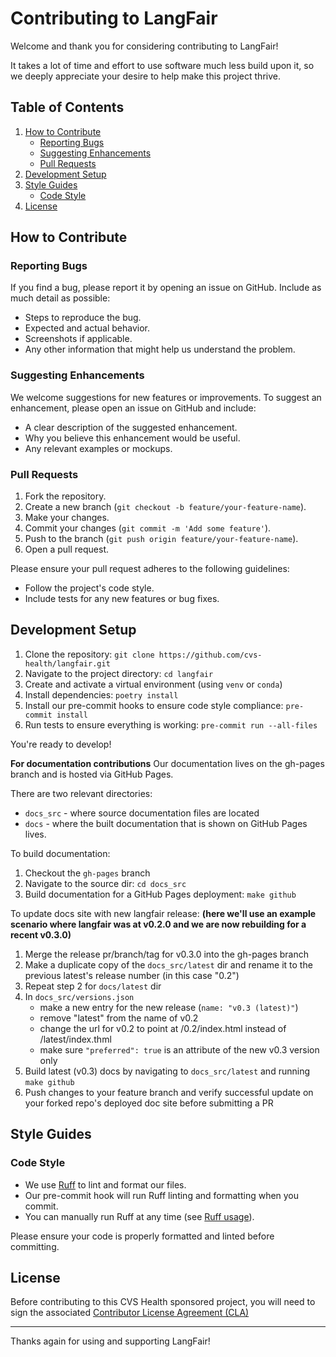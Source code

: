 # Contributing to LangFair

Welcome and thank you for considering contributing to LangFair!

It takes a lot of time and effort to use software much less build upon it, so we deeply appreciate your desire to help make this project thrive.

## Table of Contents

1. [How to Contribute](#how-to-contribute)
    - [Reporting Bugs](#reporting-bugs)
    - [Suggesting Enhancements](#suggesting-enhancements)
    - [Pull Requests](#pull-requests)
2. [Development Setup](#development-setup)
3. [Style Guides](#style-guides)
    - [Code Style](#code-style)
4. [License](#license)

## How to Contribute

### Reporting Bugs

If you find a bug, please report it by opening an issue on GitHub. Include as much detail as possible:
- Steps to reproduce the bug.
- Expected and actual behavior.
- Screenshots if applicable.
- Any other information that might help us understand the problem.

### Suggesting Enhancements

We welcome suggestions for new features or improvements. To suggest an enhancement, please open an issue on GitHub and include:
- A clear description of the suggested enhancement.
- Why you believe this enhancement would be useful.
- Any relevant examples or mockups.

### Pull Requests

1. Fork the repository.
2. Create a new branch (`git checkout -b feature/your-feature-name`).
3. Make your changes.
4. Commit your changes (`git commit -m 'Add some feature'`).
5. Push to the branch (`git push origin feature/your-feature-name`).
6. Open a pull request.

Please ensure your pull request adheres to the following guidelines:
- Follow the project's code style.
- Include tests for any new features or bug fixes.

## Development Setup

1. Clone the repository: `git clone https://github.com/cvs-health/langfair.git`
2. Navigate to the project directory: `cd langfair`
3. Create and activate a virtual environment (using `venv` or `conda`)
4. Install dependencies: `poetry install`
5. Install our pre-commit hooks to ensure code style compliance: `pre-commit install`
6. Run tests to ensure everything is working: `pre-commit run --all-files`

You're ready to develop!

**For documentation contributions**
Our documentation lives on the gh-pages branch and is hosted via GitHub Pages.

There are two relevant directories:
* `docs_src` - where source documentation files are located
* `docs` - where the built documentation that is shown on GitHub Pages lives.

To build documentation:
1. Checkout the `gh-pages` branch
2. Navigate to the source dir: `cd docs_src`
3. Build documentation for a GitHub Pages deployment: `make github`

To update docs site with new langfair release:
__(here we'll use an example scenario where langfair was at v0.2.0 and we are now rebuilding for a recent v0.3.0)__
1. Merge the release pr/branch/tag for v0.3.0 into the gh-pages branch
2. Make a duplicate copy of the `docs_src/latest` dir and rename it to the previous latest's release number (in this case "0.2")
3. Repeat step 2 for `docs/latest` dir
4. In `docs_src/versions.json` 
    - make a new entry for the new release (`name: "v0.3 (latest)"`)
    - remove "latest" from the name of v0.2
    - change the url for v0.2 to point at /0.2/index.html instead of /latest/index.thml
    - make sure `"preferred": true` is an attribute of the new v0.3 version only
5. Build latest (v0.3) docs by navigating to `docs_src/latest` and running `make github`
6. Push changes to your feature branch and verify successful update on your forked repo's deployed doc site before submitting a PR


## Style Guides

### Code Style

- We use [Ruff](https://github.com/astral-sh/ruff) to lint and format our files.
- Our pre-commit hook will run Ruff linting and formatting when you commit.
- You can manually run Ruff at any time (see [Ruff usage](https://github.com/astral-sh/ruff#usage)).

Please ensure your code is properly formatted and linted before committing.

## License

Before contributing to this CVS Health sponsored project, you will need to sign the associated [Contributor License Agreement (CLA)](https://forms.office.com/r/gMNfs4yCck)

---

Thanks again for using and supporting LangFair!